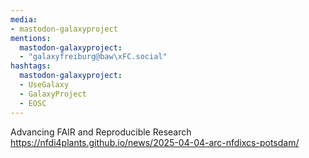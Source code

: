```yaml
---
media:
- mastodon-galaxyproject
mentions:
  mastodon-galaxyproject:
  - "galaxyfreiburg@baw\xFC.social"
hashtags:
  mastodon-galaxyproject:
  - UseGalaxy
  - GalaxyProject
  - EOSC
---
```

Advancing FAIR and Reproducible Research
https://nfdi4plants.github.io/news/2025-04-04-arc-nfdixcs-potsdam/